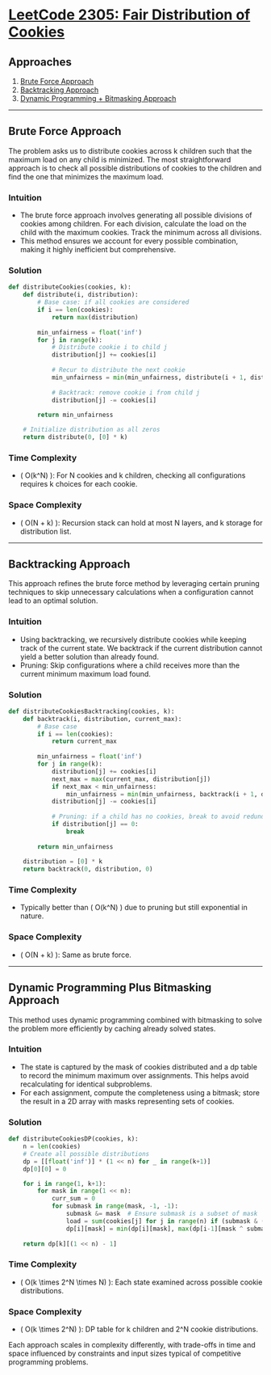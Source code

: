 # [LeetCode 2305: Fair Distribution of Cookies](https://leetcode.com/problems/fair-distribution-of-cookies/)

## Approaches
1. [Brute Force Approach](#brute-force-approach)
2. [Backtracking Approach](#backtracking-approach)
3. [Dynamic Programming + Bitmasking Approach](#dynamic-programming-plus-bitmasking-approach)

---

## Brute Force Approach

The problem asks us to distribute cookies across k children such that the maximum load on any child is minimized. The most straightforward approach is to check all possible distributions of cookies to the children and find the one that minimizes the maximum load.

### Intuition

- The brute force approach involves generating all possible divisions of cookies among children. For each division, calculate the load on the child with the maximum cookies. Track the minimum across all divisions.
- This method ensures we account for every possible combination, making it highly inefficient but comprehensive.

### Solution

```python
def distributeCookies(cookies, k):
    def distribute(i, distribution):
        # Base case: if all cookies are considered
        if i == len(cookies):
            return max(distribution)
        
        min_unfairness = float('inf')
        for j in range(k):
            # Distribute cookie i to child j
            distribution[j] += cookies[i]
            
            # Recur to distribute the next cookie
            min_unfairness = min(min_unfairness, distribute(i + 1, distribution))
            
            # Backtrack: remove cookie i from child j
            distribution[j] -= cookies[i]
        
        return min_unfairness

    # Initialize distribution as all zeros
    return distribute(0, [0] * k)
```

### Time Complexity

- \( O(k^N) \): For N cookies and k children, checking all configurations requires k choices for each cookie.
  
### Space Complexity

- \( O(N + k) \): Recursion stack can hold at most N layers, and k storage for distribution list.

---

## Backtracking Approach

This approach refines the brute force method by leveraging certain pruning techniques to skip unnecessary calculations when a configuration cannot lead to an optimal solution.

### Intuition

- Using backtracking, we recursively distribute cookies while keeping track of the current state. We backtrack if the current distribution cannot yield a better solution than already found.
- Pruning: Skip configurations where a child receives more than the current minimum maximum load found.

### Solution

```python
def distributeCookiesBacktracking(cookies, k):
    def backtrack(i, distribution, current_max):
        # Base case
        if i == len(cookies):
            return current_max
        
        min_unfairness = float('inf')
        for j in range(k):
            distribution[j] += cookies[i]
            next_max = max(current_max, distribution[j])
            if next_max < min_unfairness: 
                min_unfairness = min(min_unfairness, backtrack(i + 1, distribution, next_max))
            distribution[j] -= cookies[i]
            
            # Pruning: if a child has no cookies, break to avoid redundant calculation
            if distribution[j] == 0:
                break
        
        return min_unfairness
    
    distribution = [0] * k
    return backtrack(0, distribution, 0)
```

### Time Complexity

- Typically better than \( O(k^N) \) due to pruning but still exponential in nature.
  
### Space Complexity

- \( O(N + k) \): Same as brute force.

---

## Dynamic Programming Plus Bitmasking Approach

This method uses dynamic programming combined with bitmasking to solve the problem more efficiently by caching already solved states.

### Intuition

- The state is captured by the mask of cookies distributed and a dp table to record the minimum maximum over assignments. This helps avoid recalculating for identical subproblems.
- For each assignment, compute the completeness using a bitmask; store the result in a 2D array with masks representing sets of cookies.

### Solution

```python
def distributeCookiesDP(cookies, k):
    n = len(cookies)
    # Create all possible distributions
    dp = [[float('inf')] * (1 << n) for _ in range(k+1)]
    dp[0][0] = 0

    for i in range(1, k+1):
        for mask in range(1 << n):
            curr_sum = 0
            for submask in range(mask, -1, -1):
                submask &= mask  # Ensure submask is a subset of mask
                load = sum(cookies[j] for j in range(n) if (submask & (1 << j)))
                dp[i][mask] = min(dp[i][mask], max(dp[i-1][mask ^ submask], load))
    
    return dp[k][(1 << n) - 1]
```

### Time Complexity

- \( O(k \times 2^N \times N) \): Each state examined across possible cookie distributions.
  
### Space Complexity

- \( O(k \times 2^N) \): DP table for k children and 2^N cookie distributions.

Each approach scales in complexity differently, with trade-offs in time and space influenced by constraints and input sizes typical of competitive programming problems.


